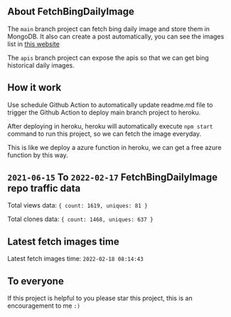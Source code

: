 ## About FetchBingDailyImage

The `main` branch project can fetch bing daily image and store them in MongoDB.
It also can create a post automatically, you can see the images list in [this website](https://oursalbum.netlify.app)

The `apis` branch project can expose the apis so that we can get bing historical daily images.

## How it work

Use schedule Github Action to automatically update readme.md file to trigger the Github Action to deploy main branch project to heroku.

After deploying in heroku, heroku will automatically execute `npm start` command to run this project, so we can fetch the image everyday.

This is like we deploy a azure function in heroku, we can get a free azure function by this way.

## `2021-06-15` To `2022-02-17` FetchBingDailyImage repo traffic data

Total views data: `{ count: 1619, uniques: 81 }`

Total clones data: `{ count: 1468, uniques: 637 }`

## Latest fetch images time

Latest fetch images time: `2022-02-18 08:14:43`

## To everyone

If this project is helpful to you please star this project, this is an encouragement to me `:)`



